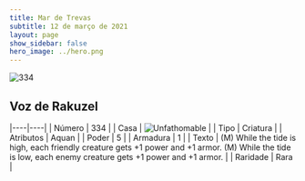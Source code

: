 ```yaml
---
title: Mar de Trevas
subtitle: 12 de março de 2021
layout: page
show_sidebar: false
hero_image: ../hero.png
---
```


![334](https://cdn.keyforgegame.com/media/card_front/pt/496_334_WGJWCQJFQ5XV_pt.png)

## Voz de Rakuzel

|----|----|
| Número | 334 |
| Casa | ![Unfathomable](https://archonarcana.com/images/thumb/1/10/Unfathomable.png/22px-Unfathomable.png "Abissais") |
| Tipo | Criatura |
| Atributos | Aquan |
| Poder | 5 |
| Armadura | 1 |
| Texto | (M) While the tide is high, each friendly creature gets +1 power and +1 armor.  (M) While the tide is low, each enemy creature gets +1 power and +1 armor. |
| Raridade | Rara |
